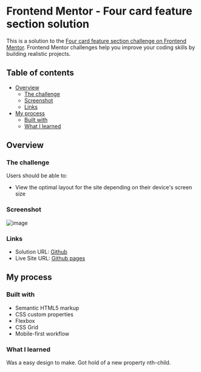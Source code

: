 # Frontend Mentor - Four card feature section solution

This is a solution to the [Four card feature section challenge on Frontend Mentor](https://www.frontendmentor.io/challenges/four-card-feature-section-weK1eFYK). Frontend Mentor challenges help you improve your coding skills by building realistic projects. 

## Table of contents

- [Overview](#overview)
  - [The challenge](#the-challenge)
  - [Screenshot](#screenshot)
  - [Links](#links)
- [My process](#my-process)
  - [Built with](#built-with)
  - [What I learned](#what-i-learned)

## Overview

### The challenge

Users should be able to:

- View the optimal layout for the site depending on their device's screen size

### Screenshot

![image](https://github.com/Prajwaljain20/Frontend-Mentor-four-card-feature/assets/76695932/20dc918c-5802-4901-88d4-f576bb35aa24)


### Links

- Solution URL: [Github](https://github.com/Prajwaljain20/Frontend-Mentor-four-card-feature)
- Live Site URL: [Github pages](https://prajwaljain20.github.io/Frontend-Mentor-four-card-feature/)

## My process

### Built with

- Semantic HTML5 markup
- CSS custom properties
- Flexbox
- CSS Grid
- Mobile-first workflow


### What I learned

Was a easy design to make. Got hold of a new property nth-child.
